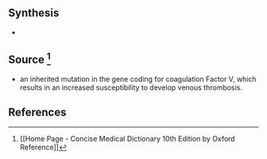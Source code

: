 ## Synthesis
- 
## Source [^1]
- an inherited mutation in the gene coding for coagulation Factor V, which results in an increased susceptibility to develop venous thrombosis.
## References

[^1]: [[Home Page - Concise Medical Dictionary 10th Edition by Oxford Reference]]